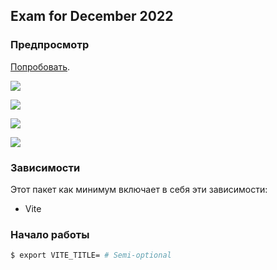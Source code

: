 <!-- @VladimirCreator created this file  at 10:57 PM on Tue 30 Jan 2024.
     @VladimirCreator modified this file at 10:57 PM on Tue 30 Jan 2024 last time.
-->
## Exam for December 2022

### Предпросмотр

[Попробовать](https://vladimircreator.github.io/Packages/exam-for-december-2022/).

![](/exam-for-december-2022/exam-for-december-2022.gif)

![](/exam-for-december-2022/-initial.png)

![](/exam-for-december-2022/-success.png)

![](/exam-for-december-2022/-fail.png)

### Зависимости
Этот пакет как минимум включает в себя эти зависимости:

- Vite

### Начало работы

```bash
$ export VITE_TITLE= # Semi-optional
```
